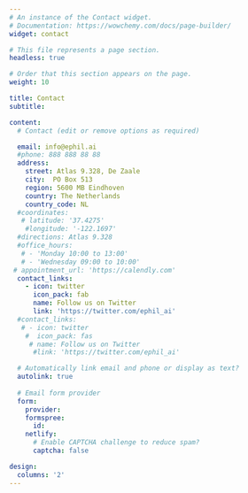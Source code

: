 ```yaml
---
# An instance of the Contact widget.
# Documentation: https://wowchemy.com/docs/page-builder/
widget: contact

# This file represents a page section.
headless: true

# Order that this section appears on the page.
weight: 10

title: Contact
subtitle:

content:
  # Contact (edit or remove options as required)

  email: info@ephil.ai
  #phone: 888 888 88 88
  address:
    street: Atlas 9.328, De Zaale
    city:  PO Box 513
    region: 5600 MB Eindhoven
    country: The Netherlands
    country_code: NL
  #coordinates:
   # latitude: '37.4275'
    #longitude: '-122.1697'
  #directions: Atlas 9.328
  #office_hours:
   # - 'Monday 10:00 to 13:00'
   # - 'Wednesday 09:00 to 10:00'
 # appointment_url: 'https://calendly.com'
  contact_links:
    - icon: twitter
      icon_pack: fab
      name: Follow us on Twitter
      link: 'https://twitter.com/ephil_ai'
  #contact_links:
   # - icon: twitter
    #  icon_pack: fas
     # name: Follow us on Twitter
      #link: 'https://twitter.com/ephil_ai'

  # Automatically link email and phone or display as text?
  autolink: true
  
  # Email form provider
  form:
    provider: 
    formspree:
      id:
    netlify:
      # Enable CAPTCHA challenge to reduce spam?
      captcha: false

design:
  columns: '2'
---
```


